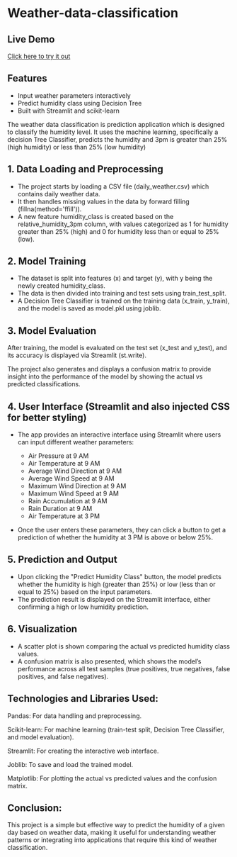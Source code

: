 # Weather-data-classification

## Live Demo
[Click here to try it out](weather-data-classificationgit-qetq5udwd2onkfd7zs6led.streamlit.app)

## Features
- Input weather parameters interactively
- Predict humidity class using Decision Tree
- Built with Streamlit and scikit-learn


The weather data classification is prediction application which is designed to classify the humidity level. It uses the machine learning, specifically a decision Tree Classifier, predicts the humidity and 3pm is greater than 25% (high humidity) or less than 25% (low humidity)

## 1. Data Loading and Preprocessing
- The project starts by loading a CSV file (daily_weather.csv) which contains daily weather data.
- It then handles missing values in the data by forward filling (fillna(method='ffill')).
- A new feature humidity_class is created based on the relative_humidity_3pm column, with values categorized as 1 for humidity greater than 25% (high) and 0 for humidity less than or equal to 25% (low).

## 2. Model Training
- The dataset is split into features (x) and target (y), with y being the newly created humidity_class.
- The data is then divided into training and test sets using train_test_split.
- A Decision Tree Classifier is trained on the training data (x_train, y_train), and the model is saved as model.pkl using joblib.

## 3. Model Evaluation

After training, the model is evaluated on the test set (x_test and y_test), and its accuracy is displayed via Streamlit (st.write).

The project also generates and displays a confusion matrix to provide insight into the performance of the model by showing the actual vs predicted classifications.

## 4. User Interface (Streamlit and also injected CSS for better styling)

- The app provides an interactive interface using Streamlit where users can input different weather parameters:
   - Air Pressure at 9 AM
   - Air Temperature at 9 AM
   - Average Wind Direction at 9 AM
   - Average Wind Speed at 9 AM
   - Maximum Wind Direction at 9 AM
   - Maximum Wind Speed at 9 AM
   - Rain Accumulation at 9 AM
   - Rain Duration at 9 AM
   - Air Temperature at 3 PM

- Once the user enters these parameters, they can click a button to get a prediction of whether the humidity at 3 PM is above or below 25%.

## 5. Prediction and Output
- Upon clicking the "Predict Humidity Class" button, the model predicts whether the humidity is high (greater than 25%) or low (less than or equal to 25%) based on the input parameters.
- The prediction result is displayed on the Streamlit interface, either confirming a high or low humidity prediction.

## 6. Visualization
- A scatter plot is shown comparing the actual vs predicted humidity class values.
- A confusion matrix is also presented, which shows the model’s performance across all test samples (true positives, true negatives, false positives, and false negatives).

## Technologies and Libraries Used:

Pandas: For data handling and preprocessing.

Scikit-learn: For machine learning (train-test split, Decision Tree Classifier, and model evaluation).

Streamlit: For creating the interactive web interface.

Joblib: To save and load the trained model.

Matplotlib: For plotting the actual vs predicted values and the confusion matrix.

## Conclusion:

This project is a simple but effective way to predict the humidity of a given day based on weather data, making it useful for understanding weather patterns or integrating into applications that require this kind of weather classification.
